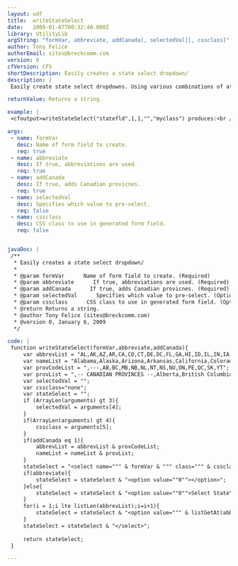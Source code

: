 ```yaml
---
layout: udf
title:  writeStateSelect
date:   2009-01-07T00:32:40.000Z
library: UtilityLib
argString: "formVar, abbreviate, addCanada[, selectedVal][, cssclass]"
author: Tony Felice
authorEmail: sites@breckcomm.com
version: 0
cfVersion: CF5
shortDescription: Easily creates a state select dropdown/
description: |
 Easily create state select dropdowns. Using various combinations of attributes, you can create full-text state names, abbreviated names, add Canadian provinces, specify a selected value, or define a css class for the field to use

returnValue: Returns a string.

example: |
 <cfoutput>writeStateSelect("statefld",1,1,"","myclass") produces:<br /> #writeStateSelect("statefld",1,1,"","myclass")#</cfoutput>

args:
 - name: formVar
   desc: Name of form field to create.
   req: true
 - name: abbreviate
   desc: If true, abbreviations are used.
   req: true
 - name: addCanada
   desc: If true, adds Canadian provicnes.
   req: true
 - name: selectedVal
   desc: Specifies which value to pre-select.
   req: false
 - name: cssclass
   desc: CSS class to use in generated form field.
   req: false


javaDoc: |
 /**
  * Easily creates a state select dropdown/
  * 
  * @param formVar      Name of form field to create. (Required)
  * @param abbreviate      If true, abbreviations are used. (Required)
  * @param addCanada      If true, adds Canadian provicnes. (Required)
  * @param selectedVal      Specifies which value to pre-select. (Optional)
  * @param cssclass      CSS class to use in generated form field. (Optional)
  * @return Returns a string. 
  * @author Tony Felice (sites@breckcomm.com) 
  * @version 0, January 6, 2009 
  */

code: |
 function writeStateSelect(formVar,abbreviate,addCanada){
     var abbrevList = "AL,AK,AZ,AR,CA,CO,CT,DE,DC,FL,GA,HI,ID,IL,IN,IA,KS,KY,LA,ME,MD,MA,MI,MN,MS,MO,MT,NE,NV,NH,NJ,NM,NY,NC,ND,OH,OK,OR,PA,RI,SC,SD,TN,TX,UT,VT,VA,WA,WV,WI,WY";
     var nameList = "Alabama,Alaska,Arizona,Arkansas,California,Colorado,Connecticut,Delaware,District of Columbia,Florida,Georgia,Hawaii,Idaho,Illinois,Indiana,Iowa,Kansas,Kentucky,Louisiana,Maine,Maryland,Massachusetts,Michigan,Minnesota,Mississippi,Missouri,Montana,Nebraska,Nevada,New Hampshire,New Jersey,New Mexico,New York,North Carolina,North Dakota,Ohio,Oklahoma,Oregon,Pennsylvania,Rhode Island,South Carolina,South Dakota,Tennessee,Texas,Utah,Vermont,Virginia,Washington,West Virginia,Wisconsin,Wyoming";
     var provCodeList = ",---,AB,BC,MB,NB,NL,NT,NS,NU,ON,PE,QC,SK,YT";
     var provList = ",-- CANADIAN PROVINCES --,Alberta,British Columbia,Manitoba,New Brunswick,Newfoundland and Labrador,Northwest Territories,Nova Scotia,Nunavut,Ontario,Prince Edward Island,Quebec,Saskatchewan,Yukon";
     var selectedVal = "";
     var cssclass="none";
     var stateSelect = "";
     if (ArrayLen(arguments) gt 3){
         selectedVal = arguments[4];
     }
     if(ArrayLen(arguments) gt 4){
         cssclass = arguments[5];
     }
     if(addCanada eq 1){
         abbrevList = abbrevList & provCodeList;
         nameList = nameList & provList;
     }
     stateSelect = "<select name=""" & formVar & """ class=""" & cssclass & """>";
     if(abbreviate){
         stateSelect = stateSelect & "<option value=""0""></option>";
     }else{
         stateSelect = stateSelect & "<option value=""0"">Select State" & iif(addCanada eq 1,DE(" or Province"),DE("")) & "</option>";
     }
     for(i = 1;i lte listLen(abbrevList);i=i+1){
         stateSelect = stateSelect & "<option value=""" & listGetAt(abbrevList,i) & """ " & iif(selectedVal eq listGetAt(abbrevList,i),DE("selected"),DE("")) & ">" & iif(abbreviate eq 1,DE(listGetAt(abbrevList,i)),DE(listGetAt(nameList,i)))  & "</option>";
     }
     stateSelect = stateSelect & "</select>";
     
     return stateSelect;
 }

---
```


